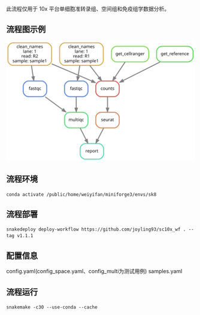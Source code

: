 此流程仅用于 10x 平台单细胞准转录组、空间组和免疫组学数据分析。

## 流程图示例
![流程图](./dag.svg "流程图示例")
## 流程环境
``conda activate /public/home/weiyifan/miniforge3/envs/sk8``
## 流程部署
``snakedeploy deploy-workflow https://github.com/joyling93/sc10x_wf . --tag v1.1.1``
## 配置信息
config.yaml(config_space.yaml、config_multi为测试用例)
samples.yaml
## 流程运行
``snakemake -c30 --use-conda --cache``